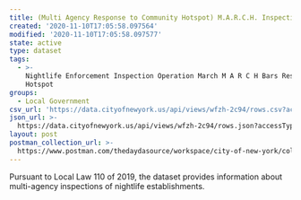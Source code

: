 ```yaml
---
title: (Multi Agency Response to Community Hotspot) M.A.R.C.H. Inspections
created: '2020-11-10T17:05:58.097564'
modified: '2020-11-10T17:05:58.097577'
state: active
type: dataset
tags:
  - >-
    Nightlife Enforcement Inspection Operation March M A R C H Bars Restaurants
    Hotspot
groups:
  - Local Government
csv_url: 'https://data.cityofnewyork.us/api/views/wfzh-2c94/rows.csv?accessType=DOWNLOAD'
json_url: >-
  https://data.cityofnewyork.us/api/views/wfzh-2c94/rows.json?accessType=DOWNLOAD
layout: post
postman_collection_url: >-
  https://www.postman.com/thedaydasource/workspace/city-of-new-york/collection/15909983-fb01e642-3f63-41d0-a4b9-979f704438fc
---
```

Pursuant to Local Law 110 of 2019, the dataset provides information about multi-agency inspections of nightlife establishments.
